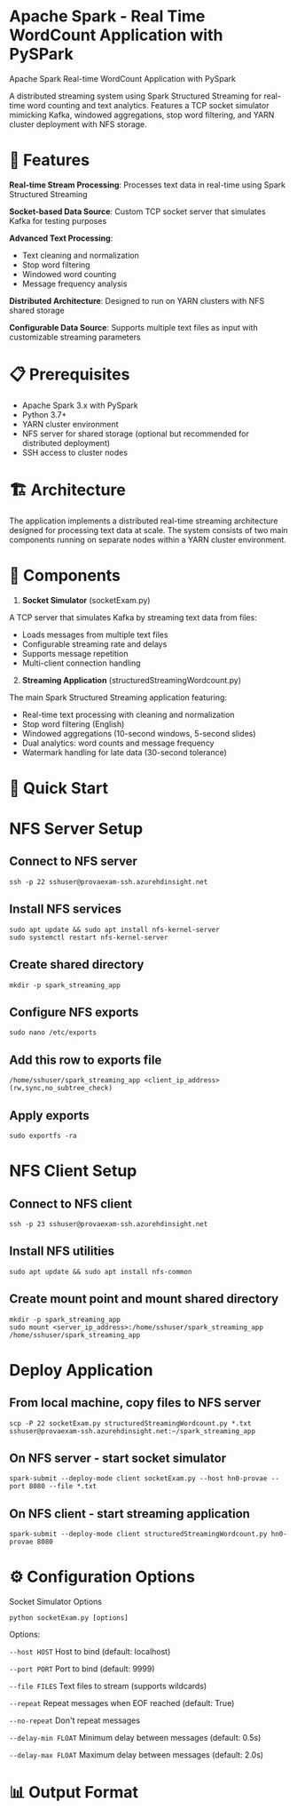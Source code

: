 


# Apache Spark - Real Time WordCount Application with PySPark

Apache Spark Real-time WordCount Application with PySpark

A distributed streaming system using Spark Structured Streaming for real-time word counting and text analytics. Features a TCP socket simulator mimicking Kafka, windowed aggregations, stop word filtering, and YARN cluster deployment with NFS storage.

# 🚀 Features

**Real-time Stream Processing**: Processes text data in real-time using Spark Structured Streaming

**Socket-based Data Source**: Custom TCP socket server that simulates Kafka for testing purposes

**Advanced Text Processing**:
- Text cleaning and normalization
- Stop word filtering
- Windowed word counting
- Message frequency analysis

**Distributed Architecture**: Designed to run on YARN clusters with NFS shared storage
    
**Configurable Data Source**: Supports multiple text files as input with customizable streaming parameters

# 📋 Prerequisites

- Apache Spark 3.x with PySpark
- Python 3.7+
- YARN cluster environment
- NFS server for shared storage (optional but recommended for distributed deployment)
- SSH access to cluster nodes

# 🏗️ Architecture
The application implements a distributed real-time streaming architecture designed for processing text data at scale. The system consists of two main components running on separate nodes within a YARN cluster environment.

# 🔧 Components
1. **Socket Simulator** (socketExam.py)

A TCP server that simulates Kafka by streaming text data from files:

- Loads messages from multiple text files
- Configurable streaming rate and delays
- Supports message repetition
- Multi-client connection handling

2. **Streaming Application** (structuredStreamingWordcount.py)

The main Spark Structured Streaming application featuring:

- Real-time text processing with cleaning and normalization
- Stop word filtering (English)
- Windowed aggregations (10-second windows, 5-second slides)
- Dual analytics: word counts and message frequency
- Watermark handling for late data (30-second tolerance)

# 🚀 Quick Start

# NFS Server Setup

## Connect to NFS server
```
ssh -p 22 sshuser@provaexam-ssh.azurehdinsight.net
```

## Install NFS services
```
sudo apt update && sudo apt install nfs-kernel-server
sudo systemctl restart nfs-kernel-server
```

## Create shared directory
```
mkdir -p spark_streaming_app
```

## Configure NFS exports
```
sudo nano /etc/exports
```
## Add this row to exports file
```
/home/sshuser/spark_streaming_app <client_ip_address>(rw,sync,no_subtree_check)
```
## Apply exports
```
sudo exportfs -ra
```


# NFS Client Setup

## Connect to NFS client
```
ssh -p 23 sshuser@provaexam-ssh.azurehdinsight.net
```

## Install NFS utilities
```
sudo apt update && sudo apt install nfs-common
```

## Create mount point and mount shared directory
```
mkdir -p spark_streaming_app
sudo mount <server_ip_address>:/home/sshuser/spark_streaming_app /home/sshuser/spark_streaming_app
```

# Deploy Application

## From local machine, copy files to NFS server
```
scp -P 22 socketExam.py structuredStreamingWordcount.py *.txt sshuser@provaexam-ssh.azurehdinsight.net:~/spark_streaming_app
```

## On NFS server - start socket simulator
```
spark-submit --deploy-mode client socketExam.py --host hn0-provae --port 8080 --file *.txt
```

## On NFS client - start streaming application
```
spark-submit --deploy-mode client structuredStreamingWordcount.py hn0-provae 8080
```

# ⚙️ Configuration Options
Socket Simulator Options

```python socketExam.py [options]```

Options:

  ```--host HOST```           Host to bind (default: localhost)

  ```--port PORT```           Port to bind (default: 9999)

  ```--file FILES```          Text files to stream (supports wildcards)

  ```--repeat```              Repeat messages when EOF reached (default: True)

  ```--no-repeat```           Don't repeat messages

  ```--delay-min FLOAT```     Minimum delay between messages (default: 0.5s)

  ```--delay-max FLOAT```     Maximum delay between messages (default: 2.0s)



# 📊 Output Format
